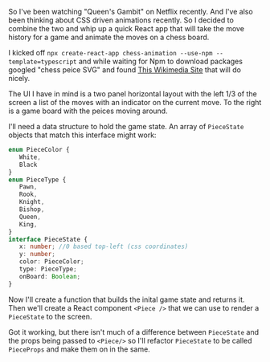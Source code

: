 So I've been watching "Queen's Gambit" on Netflix recently. And I've also been thinking about CSS driven animations recently. So I decided to combine the two and whip up a quick React app that will take the move history for a game and animate the moves on a chess board.

I kicked off `npx create-react-app chess-animation --use-npm --template=typescript` and while waiting for Npm to download packages googled "chess peice SVG" and found [This Wikimedia Site](https://commons.wikimedia.org/wiki/Category:SVG_chess_pieces#/media/File:Chess_kdt45.svg) that will do nicely.

The UI I have in mind is a two panel horizontal layout with the left 1/3 of the screen a list of the moves with an indicator on the current move. To the right is a game board with the peices moving around.

I'll need a data structure to hold the game state. An array of `PieceState` objects that match this interface might work:
```Typescript
enum PieceColor {
   White,
   Black
}
enum PieceType {
   Pawn,
   Rook,
   Knight,
   Bishop,
   Queen,
   King,
}
interface PieceState {
   x: number; //0 based top-left (css coordinates)
   y: number;
   color: PieceColor;
   type: PieceType;
   onBoard: Boolean;
}
```

Now I'll create a function that builds the inital game state and returns it. Then we'll create a React component `<Piece />` that we can use to render a `PieceState` to the screen.

Got it working, but there isn't much of a difference between `PieceState` and the props being passed to `<Piece/>` so I'll refactor `PieceState` to be called `PieceProps` and make them on in the same.



